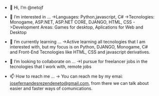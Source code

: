 - 👋 Hi, I’m @netojf

- 👀 I’m interested in ...
->Languages: Python,javascript, C#
->Tecnologies: Monogame, ASP.NET, ASP.NET CORE, DJANGO, HTML, CSS 
->Development Areas: Games for desktop, Aplications for Web and Desktop

- 🌱 I’m currently learning ...
->Active learning all tecnologies that I am interested with, but my focus is on Python, DJANGO, 
Monogame, C# and Front-End Tecnologies like HTML, CSS and javascript derivatives. 

- 💞️ I’m looking to collaborate on ...
->I pursue for freelancer jobs in the tecnologies that I work with, remote jobs 

- 📫 How to reach me ...
-> You can reach me by my emai: josefernandesrezendeneto@gmail.com, from there we can talk about easier and faster ways of comunications. 

<!---
netojf/netojf is a ✨ special ✨ repository because its `README.md` (this file) appears on your GitHub profile.
You can click the Preview link to take a look at your changes.
--->
